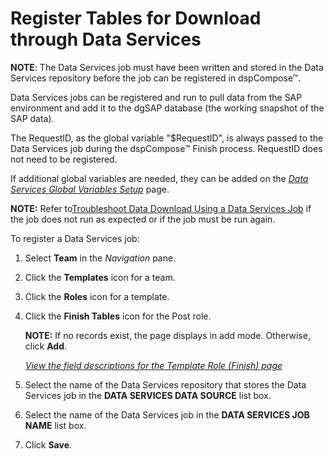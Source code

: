 # Register Tables for Download through Data Services

**NOTE**: The Data Services job must have been written and stored in the
Data Services repository before the job can be registered in
dspCompose™.

Data Services jobs can be registered and run to pull data from the SAP
environment and add it to the dgSAP database (the working snapshot of
the SAP data).

The RequestID, as the global variable "$RequestID", is always passed to
the Data Services job during the dspCompose™ Finish process. RequestID
does not need to be registered.

If additional global variables are needed, they can be added on the
<span style="font-style: italic;">[Data Services Global Variables
Setup](../Page_Desc/Data_Services_Global_Variables_Setup.htm)</span>
page.

**NOTE:** Refer to[Troubleshoot Data Download Using a Data Services
Job](Troubleshoot_Data_Download_Using_a_Data_Services_Job.htm) if the
job does not run as expected or if the job must be run again.

To register a Data Services job:

1.  Select **Team** in the *Navigation* pane.

2.  Click the **Templates** icon for a team.

3.  Click the **Roles** icon for a template.

4.  Click <span>the **Finish Tables** icon</span> for the Post role.
    
    **NOTE:** If no records exist, the page displays in add mode.
    Otherwise, click <span style="font-weight: bold;">Add</span>.
    
    *[View the field descriptions for the Template Role (Finish)
    page](../Page_Desc/Template_Role_Finish.htm)*

5.  Select the name of the Data Services repository that stores the Data
    Services job in the **DATA SERVICES DATA SOURCE** list box.

6.  Select the name of the Data Services job in the **DATA SERVICES JOB
    NAME** list box.

7.  Click **Save**.
